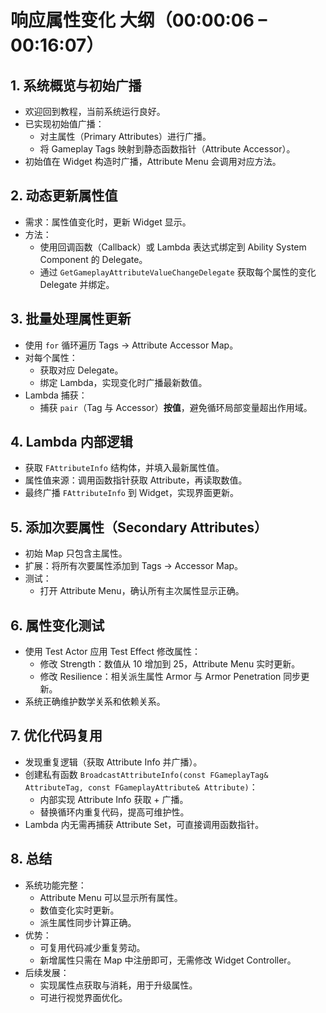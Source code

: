 # **响应属性变化** 大纲（00:00:06 – 00:16:07）

## 1. 系统概览与初始广播

- 欢迎回到教程，当前系统运行良好。
- 已实现初始值广播：
  - 对主属性（Primary Attributes）进行广播。
  - 将 Gameplay Tags 映射到静态函数指针（Attribute Accessor）。
- 初始值在 Widget 构造时广播，Attribute Menu 会调用对应方法。

## 2. 动态更新属性值

- 需求：属性值变化时，更新 Widget 显示。
- 方法：
  - 使用回调函数（Callback）或 Lambda 表达式绑定到 Ability System Component 的 Delegate。
  - 通过 `GetGameplayAttributeValueChangeDelegate` 获取每个属性的变化 Delegate 并绑定。

## 3. 批量处理属性更新

- 使用 `for` 循环遍历 Tags → Attribute Accessor Map。
- 对每个属性：
  - 获取对应 Delegate。
  - 绑定 Lambda，实现变化时广播最新数值。
- Lambda 捕获：
  - 捕获 `pair`（Tag 与 Accessor）**按值**，避免循环局部变量超出作用域。

## 4. Lambda 内部逻辑

- 获取 `FAttributeInfo` 结构体，并填入最新属性值。
- 属性值来源：调用函数指针获取 Attribute，再读取数值。
- 最终广播 `FAttributeInfo` 到 Widget，实现界面更新。

## 5. 添加次要属性（Secondary Attributes）

- 初始 Map 只包含主属性。
- 扩展：将所有次要属性添加到 Tags → Accessor Map。
- 测试：
  - 打开 Attribute Menu，确认所有主次属性显示正确。

## 6. 属性变化测试

- 使用 Test Actor 应用 Test Effect 修改属性：
  - 修改 Strength：数值从 10 增加到 25，Attribute Menu 实时更新。
  - 修改 Resilience：相关派生属性 Armor 与 Armor Penetration 同步更新。
- 系统正确维护数学关系和依赖关系。

## 7. 优化代码复用

- 发现重复逻辑（获取 Attribute Info 并广播）。
- 创建私有函数 `BroadcastAttributeInfo(const FGameplayTag& AttributeTag, const FGameplayAttribute& Attribute)`：
  - 内部实现 Attribute Info 获取 + 广播。
  - 替换循环内重复代码，提高可维护性。
- Lambda 内无需再捕获 Attribute Set，可直接调用函数指针。

## 8. 总结

- 系统功能完整：
  - Attribute Menu 可以显示所有属性。
  - 数值变化实时更新。
  - 派生属性同步计算正确。
- 优势：
  - 可复用代码减少重复劳动。
  - 新增属性只需在 Map 中注册即可，无需修改 Widget Controller。
- 后续发展：
  - 实现属性点获取与消耗，用于升级属性。
  - 可进行视觉界面优化。

